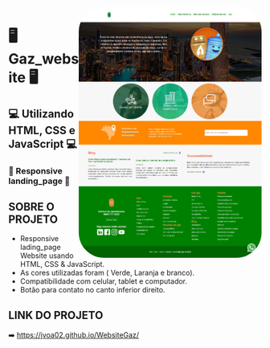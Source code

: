 <img align="right" alt="CALCULADORA-pic" height="500" style="border-radius:50px;" src="https://github.com/JVOA02/Gaz_website/blob/main/img/preview_001.jpg">

# 🖥️ Gaz_website 🖥️
## 💻 Utilizando HTML, CSS e JavaScript 💻
### 📱 Responsive landing_page 📱

## SOBRE O PROJETO
- Responsive lading_page Website usando HTML, CSS & JavaScript.
- As cores utilizadas foram ( Verde, Laranja e branco).
- Compatibilidade com celular, tablet e computador.
- Botão para contato no canto inferior direito.



## LINK DO PROJETO
➡️ https://jvoa02.github.io/WebsiteGaz/
